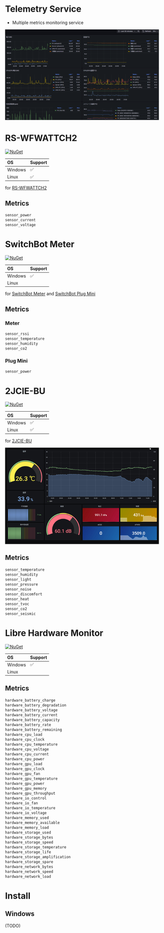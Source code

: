 # Telemetry Service

- Multiple metrics monitoring service

![Grafana](https://github.com/usausa/opentelemetry-extension/blob/main/Document/telemetry.png)

# RS-WFWATTCH2

[![NuGet](https://img.shields.io/nuget/v/OpenTelemetryExtension.Instrumentation.WFWattch2)](https://www.nuget.org/packages/OpenTelemetryExtension.Instrumentation.WFWattch2/)

|OS|Support|
|:----|:----|
|Windows|✅|
|Linux|✅|

for [RS-WFWATTCH2](https://www.ratocsystems.com/products/sensor/watt/rswfwattch2/)

## Metrics

```
sensor_power
sensor_current
sensor_voltage
```

# SwitchBot Meter

[![NuGet](https://img.shields.io/nuget/v/OpenTelemetryExtension.Instrumentation.SwitchBot.Windows)](https://www.nuget.org/packages/OpenTelemetryExtension.Instrumentation.SwitchBot.Windows/)

|OS|Support|
|:----|:----|
|Windows|✅|
|Linux||

for [SwitchBot Meter](https://www.switchbot.jp/products/switchbot-meter) and [SwitchBot Plug Mini](https://www.switchbot.jp/products/switchbot-plug-mini)

## Metrics

### Meter

```
sensor_rssi
sensor_temperature
sensor_humidity
sensor_co2
```

### Plug Mini

```
sensor_power
```

# 2JCIE-BU

[![NuGet](https://img.shields.io/nuget/v/OpenTelemetryExtension.Instrumentation.SensorOmron)](https://www.nuget.org/packages/OpenTelemetryExtension.Instrumentation.SensorOmron/)

|OS|Support|
|:----|:----|
|Windows|✅|
|Linux|✅|

for [2JCIE-BU](https://www.fa.omron.co.jp/products/family/3724/lineup.html)

![Grafana](https://github.com/usausa/opentelemetry-extension/blob/main/Document/sensor.png)

## Metrics

```
sensor_temperature
sensor_humidity
sensor_light
sensor_pressure
sensor_noise
sensor_discomfort
sensor_heat
sensor_tvoc
sensor_co2
sensor_seismic
```

# Libre Hardware Monitor

[![NuGet](https://img.shields.io/nuget/v/OpenTelemetryExtension.Instrumentation.HardwareMonitor)](https://www.nuget.org/packages/OpenTelemetryExtension.Instrumentation.HardwareMonitor/)

|OS|Support|
|:----|:----|
|Windows|✅|
|Linux||

## Metrics

```
hardware_battery_charge
hardware_battery_degradation
hardware_battery_voltage
hardware_battery_current
hardware_battery_capacity
hardware_battery_rate
hardware_battery_remaining
hardware_cpu_load
hardware_cpu_clock
hardware_cpu_temperature
hardware_cpu_voltage
hardware_cpu_current
hardware_cpu_power
hardware_gpu_load
hardware_gpu_clock
hardware_gpu_fan
hardware_gpu_temperature
hardware_gpu_power
hardware_gpu_memory
hardware_gpu_throughput
hardware_io_control
hardware_io_fan
hardware_io_temperature
hardware_io_voltage
hardware_memory_used
hardware_memory_available
hardware_memory_load
hardware_storage_used
hardware_storage_bytes
hardware_storage_speed
hardware_storage_temperature
hardware_storage_life
hardware_storage_amplification
hardware_storage_spare
hardware_network_bytes
hardware_network_speed
hardware_network_load
```

# Install

## Windows

(TODO)
